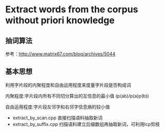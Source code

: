 Extract words from the corpus without priori knowledge
===================================

抽词算法
------------
参考：http://www.matrix67.com/blog/archives/5044

基本思想
---------
利用字片段的内聚程度和自由运用程度来度量字片段是否构成词

内聚程度:字片段内所有不同切分算出的互信息的最小值 (p(ab)/p(a)p(b))

自由运用程度:字片段左邻字和右邻字信息熵的较小值

- extract_by_scan.cpp 直接扫描语料抽取新词
- extract_by_suffix.cpp 扫描语料建立后缀数组再抽取新词，可利用lcp剪枝
